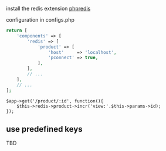 
install the redis extension [phpredis](https://github.com/nicolasff/phpredis)

configuration in configs.php

```php
return [
	'components' => [
		'redis' => [
			'product' => [
				'host'     => 'localhost',
				'pconnect' => true,
			],
		],
		// ...
	],
	// ...
];
```

```
$app->get('/product/:id', function(){
	$this->redis->product->incr('view:'.$this->params->id);
});
```

## use predefined keys

TBD
